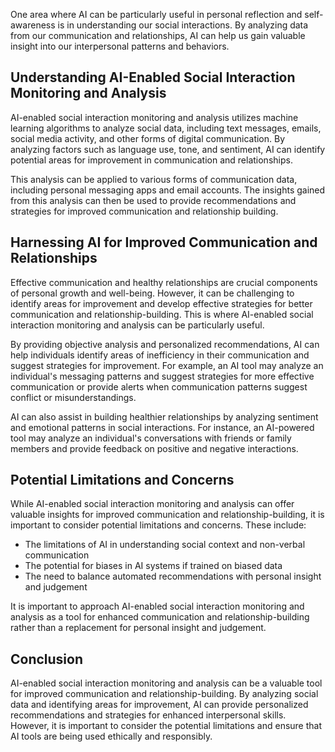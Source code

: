 
One area where AI can be particularly useful in personal reflection and self-awareness is in understanding our social interactions. By analyzing data from our communication and relationships, AI can help us gain valuable insight into our interpersonal patterns and behaviors.

Understanding AI-Enabled Social Interaction Monitoring and Analysis
-------------------------------------------------------------------

AI-enabled social interaction monitoring and analysis utilizes machine learning algorithms to analyze social data, including text messages, emails, social media activity, and other forms of digital communication. By analyzing factors such as language use, tone, and sentiment, AI can identify potential areas for improvement in communication and relationships.

This analysis can be applied to various forms of communication data, including personal messaging apps and email accounts. The insights gained from this analysis can then be used to provide recommendations and strategies for improved communication and relationship building.

Harnessing AI for Improved Communication and Relationships
----------------------------------------------------------

Effective communication and healthy relationships are crucial components of personal growth and well-being. However, it can be challenging to identify areas for improvement and develop effective strategies for better communication and relationship-building. This is where AI-enabled social interaction monitoring and analysis can be particularly useful.

By providing objective analysis and personalized recommendations, AI can help individuals identify areas of inefficiency in their communication and suggest strategies for improvement. For example, an AI tool may analyze an individual's messaging patterns and suggest strategies for more effective communication or provide alerts when communication patterns suggest conflict or misunderstandings.

AI can also assist in building healthier relationships by analyzing sentiment and emotional patterns in social interactions. For instance, an AI-powered tool may analyze an individual's conversations with friends or family members and provide feedback on positive and negative interactions.

Potential Limitations and Concerns
----------------------------------

While AI-enabled social interaction monitoring and analysis can offer valuable insights for improved communication and relationship-building, it is important to consider potential limitations and concerns. These include:

* The limitations of AI in understanding social context and non-verbal communication
* The potential for biases in AI systems if trained on biased data
* The need to balance automated recommendations with personal insight and judgement

It is important to approach AI-enabled social interaction monitoring and analysis as a tool for enhanced communication and relationship-building rather than a replacement for personal insight and judgement.

Conclusion
----------

AI-enabled social interaction monitoring and analysis can be a valuable tool for improved communication and relationship-building. By analyzing social data and identifying areas for improvement, AI can provide personalized recommendations and strategies for enhanced interpersonal skills. However, it is important to consider the potential limitations and ensure that AI tools are being used ethically and responsibly.

